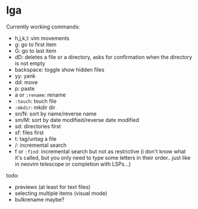 # lga
Currently working commands:
 - h,j,k,l: vim movements
 - g: go to first item
 - G: go to last item
 - dD: deletes a file or a directory, asks for confirmation when the directory is not empty
 - backspace: toggle show hidden files
 - yy: yank
 - dd: move
 - p: paste
 - a or `:rename`: rename
 - `:touch`: touch file
 - `:mkdir`: mkdir dir
 - sn/N: sort by name/reverse name
 - sm/M: sort by date modified/reverse date modified
 - sd: directories first
 - sf: files first
 - t: tag/untag a file
 - /: incremental search
 - f or `:find`: incremental search but not as restrictive (i don't know what it's called, but you only need to type some letters in their order.. just like in neovim telescope or completion with LSPs...)

todo:
 - previews (at least for text files)
 - selecting multiple items (visual mode)
 - bulkrename maybe?
